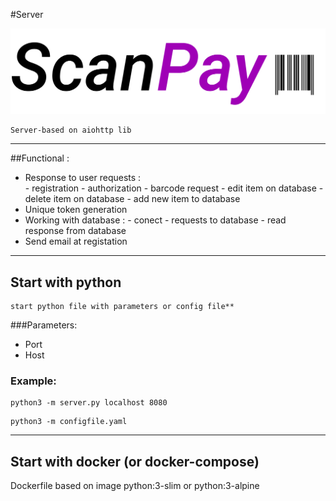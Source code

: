 #Server

![ScanPay](Img1.png)

```
Server-based on aiohttp lib

```
___
##Functional :

- Response to user requests :  
        - registration 
        - authorization
        - barcode request
        - edit item on database
        - delete item on database
        - add new item to database
- Unique token generation
- Working with database : 
        - conect 
        - requests to database
        - read response from database
- Send email at registation 

---
## Start with python 
```
start python file with parameters or config file**
```

###Parameters:
- Port
- Host

### Example:
``` 
python3 -m server.py localhost 8080 

```
```
python3 -m configfile.yaml
```

---

##  Start with docker (or docker-compose)

Dockerfile  based  on image python:3-slim or python:3-alpine










